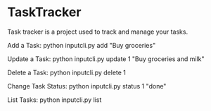 # TaskTracker
Task tracker is a project used to track and manage your tasks. 

Add a Task:
python inputcli.py add "Buy groceries"

Update a Task:
python inputcli.py update 1 "Buy groceries and milk"

Delete a Task:
python inputcli.py delete 1

Change Task Status:
python inputcli.py status 1 "done"

List Tasks:
python inputcli.py list
